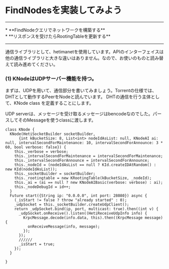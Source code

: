 # FindNodesを実装してみよう
<hr>
* **FindNodeクエリでネットワークを構築する**
<br>
* **リスポンスを受けたらRootingTableを更新する**
<br>
<hr>


通信ライブラリとして、hetimanetを使用しています。APIのインターフェイスは他の通信ライブラリと大きな違いはありません。なので、お使いのものと読み替えて読み進めてください。


### (1) KNodeはUDPサーバー機能を持つ。

まずは、UDPを用いて、通信部分を書いてみましょう。Torrentの仕様では、DHTとして動作するPeerをNodeと読んでいます。
DHTの通信を行う主体として、KNode class を定義することにします。

UDP serverは、メッセージを受け取るメッセージはbencodeなのでした。パースしてそのMessageを使うclassに渡します。

```
class KNode {
  KNode(HetiSocketBuilder socketBuilder,
      {int kBucketSize: 8, List<int> nodeIdAsList: null, KNodeAI ai: null, intervalSecondForMaintenance: 10, intervalSecondForAnnounce: 3 * 60, bool verbose: false}) {
    this._verbose = verbose;
    this._intervalSecondForMaintenance = intervalSecondForMaintenance;
    this._intervalSecondForAnnounce = intervalSecondForAnnounce;
    this._nodeId = (nodeIdAsList == null ? KId.createIDAtRandom() : new KId(nodeIdAsList));
    this._socketBuilder = socketBuilder;
    this._rootingtable = new KRootingTable(kBucketSize, _nodeId);
    this._ai = (ai == null ? new KNodeAIBasic(verbose: verbose) : ai);
    this._nodeDebugId = id++;
  }
  Future start({String ip: "0.0.0.0", int port: 28080}) async {
    (_isStart != false ? throw "already started" : 0);
    _udpSocket = this._socketBuilder.createUdpClient();
    return _udpSocket.bind(ip, port, multicast: true).then((int v) {
      _udpSocket.onReceive().listen((HetiReceiveUdpInfo info) {
        KrpcMessage.decode(info.data, this).then((KrpcMessage message) {
          onReceiveMessage(info, message);
        });
      });
      //////
      _isStart = true;
    });
  }

}
```

